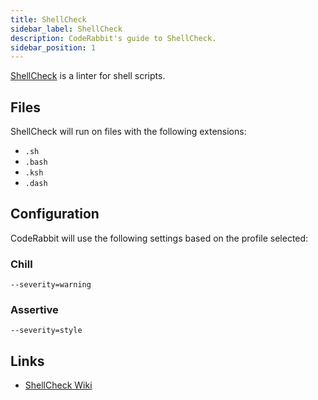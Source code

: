 ```yaml
---
title: ShellCheck
sidebar_label: ShellCheck
description: CodeRabbit's guide to ShellCheck.
sidebar_position: 1
---
```


[ShellCheck](https://www.shellcheck.net/) is a linter for shell scripts.

## Files

ShellCheck will run on files with the following extensions:

- `.sh`
- `.bash`
- `.ksh`
- `.dash`

## Configuration

CodeRabbit will use the following settings based on the profile selected:

### Chill

```shell
--severity=warning
```

### Assertive

```shell
--severity=style
```

## Links

- [ShellCheck Wiki](https://www.shellcheck.net/wiki/)
